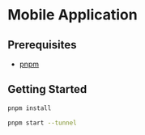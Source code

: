 # Mobile Application

## Prerequisites

- [pnpm](https://pnpm.io/installation)

## Getting Started

```bash
pnpm install
```

```bash
pnpm start --tunnel
```
